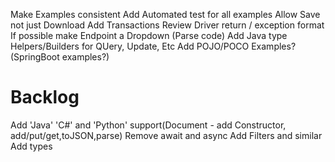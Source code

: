
Make Examples consistent
Add Automated test for all examples
Allow Save not just Download
Add Transactions
Review Driver return / exception format
If possible make Endpoint a Dropdown (Parse code)
Add Java type Helpers/Builders for QUery, Update, Etc
Add POJO/POCO Examples? (SpringBoot examples?)


Backlog
=====



Add 'Java' 'C#' and 'Python' support(Document - add Constructor, add/put/get,toJSON,parse)
Remove await and async
Add Filters and similar
Add types